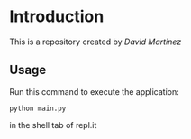 # Introduction


This is a repository created by *David Martinez*


## Usage


Run this command to execute the application:

`python main.py`

 in the shell tab of repl.it

```
